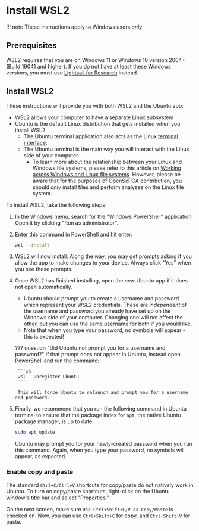 
# Install WSL2

!!! note
    These instructions apply to Windows users _only_.


## Prerequisites

WSL2 requires that you are on Windows 11 or Windows 10 version 2004+ (Build 19041 and higher).
If you do not have at least these Windows versions, you must use [Lightsail for Research](../software-platforms/aws/index.md#lightsail-for-research-virtual-computing-with-aws) instead.


## Install WSL2

These instructions will provide you with both WSL2 and the Ubuntu app:

- WSL2 allows your computer to have a separate Linux subsystem
- Ubuntu is the default Linux distribution that gets installed when you install WSL2
    - The Ubuntu terminal application also acts as the Linux [terminal interface](../software-platforms/general-tools/using-the-terminal.md).
    - The Ubuntu terminal is the main way you will interact with the Linux side of your computer.
        - To learn more about the relationship between your Linux and Windows file systems, please refer to this article on [Working across Windows and Linux file systems](https://learn.microsoft.com/en-us/windows/wsl/filesystems).
        However, please be aware that for the purposes of OpenScPCA contribution, you should _only_ install files and perform analyses on the Linux file system.

To install WSL2, take the following steps:

1. In the Windows menu, search for the "Windows PowerShell" application.
Open it by clicking "Run as administrator".

1. Enter this command in PowerShell and hit enter:

    ```sh
    wsl --install
    ```

1. WSL2 will now install.
Along the way, you may get prompts asking if you allow the app to make changes to your device.
Always click "Yes" when you see these prompts.

1. Once WSL2 has finished installing, open the new Ubuntu app if it does not open automatically.
    - Ubuntu should prompt you to create a username and password which represent your WSL2 credentials.
      These are _independent_ of the username and password you already have set up on the Windows side of your computer.
      Changing one will not affect the other, but you can use the same username for both if you would like.
    - Note that when you type your password, no symbols will appear - this is expected!

    ??? question "Did Ubuntu not prompt you for a username and password?"
        If that prompt does not appear in Ubuntu, instead open PowerShell and run the command:

        ```sh
        wsl --unregister Ubuntu
        ```

        This will force Ubuntu to relaunch and prompt you for a username and password.

1. Finally, we recommend that you run the following command in Ubuntu terminal to ensure that the package index for `apt`, the native Ubuntu package manager, is up to date.

    ```sh
    sudo apt update
    ```

    Ubuntu may prompt you for your newly-created password when you run this command.
    Again, when you type your password, no symbols will appear, as expected.

### Enable copy and paste

The standard `Ctrl+C/Ctrl+V` shortcuts for copy/paste do not natively work in Ubuntu.
To turn on copy/paste shortcuts, right-click on the Ubuntu window's title bar and select "Properties."

On the next screen, make sure `Use Ctrl+Shift+C/V as Copy/Paste` is checked on.
Now, you can use `Ctrl+Shift+C` for copy, and `Ctrl+Shift+V` for paste.

